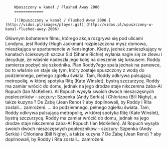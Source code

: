
        Wpuszczony w kanał / Flushed Away 2006 
        =============
        
        [![Wpuszczony w kanał / Flushed Away 2006 ](http://vidos.pl/images/player.gif)](http://vidos.pl/wpuszczony-w-kanal-flushed-away-2006)
        
        
 Głównym bohaterem filmu, którego akcja rozgrywa się pod ulicami Londynu, jest Roddy (Hugh Jackman) rozpieszczona mysz domowa, mieszkająca w apartamencie w Kensington. Kiedy, jednak zamieszkujący w kanałach ściekowych szczur Sid (Shane Richie) wyłania nagle się ze zlewu i decyduje, że właśnie nadeszła jego kolej na cieszenie się luksusem. Roddy zamierza pozbyć się szkodnika. Plan Roddy?ego spala jednak na panewce, bo to właśnie on staje się tym, który zostaje spuszczony z wodą do podziemnego, pełnego zgiełku świata. Tam, Roddy odkrywa pulsującą metropolię, w której spotyka Ritę (Kate Winslet), bystrą szczurzycę. Roddy ma zamiar wrócić do domu, jednak na jego drodze staje nikczemna żaba-Al Ropuch (Ian McKellen). Al Ropuch wysyła swoich dwóch nieszczęsnych popleczników - szczury: Szpenka (Andy Serkis) i Chloriana (Bill Nighy), a także kuzyna ? De Żabę (Jean Reno) ? aby dopilnowali, by Roddy i Rita zostali... zamrożeni.  ... do podziemnego, pełnego zgiełku świata. Tam, Roddy odkrywa pulsującą metropolię, w której spotyka Ritę (Kate Winslet), bystrą szczurzycę. Roddy ma zamiar wrócić do domu, jednak na jego drodze staje nikczemna żaba-Al Ropuch (Ian McKellen). Al Ropuch wysyła swoich dwóch nieszczęsnych popleczników - szczury: Szpenka (Andy Serkis) i Chloriana (Bill Nighy), a także kuzyna ? De Żabę (Jean Reno) ? aby dopilnowali, by Roddy i Rita zostali... zamrożeni.
    